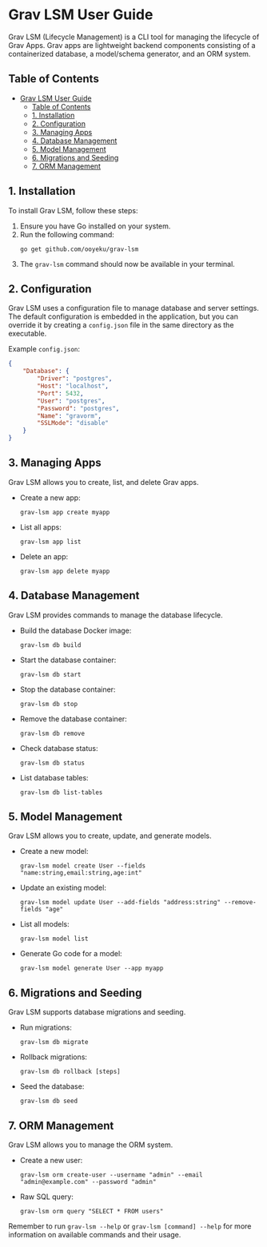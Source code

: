 # Grav LSM User Guide

Grav LSM (Lifecycle Management) is a CLI tool for managing the lifecycle of Grav Apps. Grav apps are lightweight backend components consisting of a containerized database, a model/schema generator, and an ORM system.

## Table of Contents

- [Grav LSM User Guide](#grav-lsm-user-guide)
  - [Table of Contents](#table-of-contents)
  - [1. Installation](#1-installation)
  - [2. Configuration](#2-configuration)
  - [3. Managing Apps](#3-managing-apps)
  - [4. Database Management](#4-database-management)
  - [5. Model Management](#5-model-management)
  - [6. Migrations and Seeding](#6-migrations-and-seeding)
  - [7. ORM Management](#7-orm-management)

## 1. Installation

To install Grav LSM, follow these steps:

1. Ensure you have Go installed on your system.
2. Run the following command:
   ```
   go get github.com/ooyeku/grav-lsm
   ```
3. The `grav-lsm` command should now be available in your terminal.

## 2. Configuration

Grav LSM uses a configuration file to manage database and server settings. The default configuration is embedded in the application, but you can override it by creating a `config.json` file in the same directory as the executable.

Example `config.json`:

```json
{
    "Database": {
        "Driver": "postgres",
        "Host": "localhost",
        "Port": 5432,
        "User": "postgres",
        "Password": "postgres",
        "Name": "gravorm",
        "SSLMode": "disable"
    }
}
```

## 3. Managing Apps

Grav LSM allows you to create, list, and delete Grav apps.

- Create a new app:
  ```
  grav-lsm app create myapp
  ```

- List all apps:
  ```
  grav-lsm app list
  ```

- Delete an app:
  ```
  grav-lsm app delete myapp
  ```

## 4. Database Management

Grav LSM provides commands to manage the database lifecycle.

- Build the database Docker image:
  ```
  grav-lsm db build
  ```

- Start the database container:
  ```
  grav-lsm db start
  ```

- Stop the database container:
  ```
  grav-lsm db stop
  ```

- Remove the database container:
  ```
  grav-lsm db remove
  ```

- Check database status:
  ```
  grav-lsm db status
  ```

- List database tables:
  ```
  grav-lsm db list-tables
  ```

## 5. Model Management

Grav LSM allows you to create, update, and generate models.

- Create a new model:
  ```
  grav-lsm model create User --fields "name:string,email:string,age:int"
  ```

- Update an existing model:
  ```
  grav-lsm model update User --add-fields "address:string" --remove-fields "age"
  ```

- List all models:
  ```
  grav-lsm model list
  ```

- Generate Go code for a model:
  ```
  grav-lsm model generate User --app myapp
  ```

## 6. Migrations and Seeding

Grav LSM supports database migrations and seeding.

- Run migrations:
  ```
  grav-lsm db migrate
  ```

- Rollback migrations:
  ```
  grav-lsm db rollback [steps]
  ```

- Seed the database:
  ```
  grav-lsm db seed
  ```

## 7. ORM Management

Grav LSM allows you to manage the ORM system.

- Create a new user:
  ```
  grav-lsm orm create-user --username "admin" --email "admin@example.com" --password "admin"
  ```

- Raw SQL query:
  ```
  grav-lsm orm query "SELECT * FROM users"
  ```

Remember to run `grav-lsm --help` or `grav-lsm [command] --help` for more information on available commands and their usage.